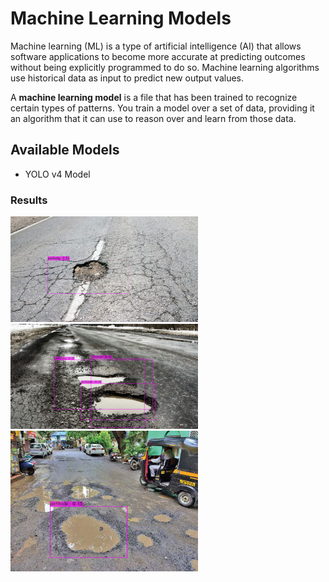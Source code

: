 # Machine Learning Models

Machine learning (ML) is a type of artificial intelligence (AI) that allows software applications to become more accurate at predicting outcomes without being explicitly programmed to do so. Machine learning algorithms use historical data as input to predict new output values.

A **machine learning model** is a file that has been trained to recognize certain types of patterns. You train a model over a set of data, providing it an algorithm that it can use to reason over and learn from those data.

## Available Models

- YOLO v4 Model

### Results

<img src="Yolov4/results/predictions (1).jpg" width="300"/> <img src="Yolov4/results/predictions (3).jpg" width="300"/> <img src="Yolov4/results/predictions (4).jpg" width="300"/>
